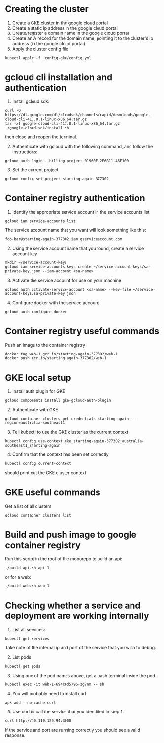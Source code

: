 # Creating the cluster

1. Create a GKE cluster in the google cloud portal
2. Create a static ip address in the google cloud portal
3. Create/register a domain name in the google cloud portal
4. Create an A record for the domain name, pointing it to the cluster's ip address (in the google cloud portal)
4. Apply the cluster config file

```
kubectl apply -f _config-gke/config.yml
```

# gcloud cli installation and authentication

1. Install gcloud sdk:

```
curl -O https://dl.google.com/dl/cloudsdk/channels/rapid/downloads/google-cloud-cli-417.0.1-linux-x86_64.tar.gz
tar -xf google-cloud-cli-417.0.1-linux-x86_64.tar.gz
./google-cloud-sdk/install.sh
```

then close and reopen the terminal.

2. Authenticate with gcloud with the following command, and follow the instructions:

```
gcloud auth login --billing-project 01960E-2E6B11-46F100
```

3. Set the current project

```
gcloud config set project starting-again-377302
```

# Container registry authentication

1. Identify the appropriate service account in the service accounts list

```
gcloud iam service-accounts list
```

The service account name that you want will look something like this:

```
foo-bar@starting-again-377302.iam.gserviceaccount.com
```

2. Using the service account name that you found, create a service account key

```
mkdir ~/service-account-keys
gcloud iam service-accounts keys create ~/service-account-keys/sa-private-key.json --iam-account <sa-name>
```

3. Activate the service account for use on your machine

```
gcloud auth activate-service-account <sa-name> --key-file ~/service-account-keys/sa-private-key.json
```

4. Configure docker with the service account

```
gcloud auth configure-docker
```

# Container registry useful commands

Push an image to the container registry

```
docker tag web-1 gcr.io/starting-again-377302/web-1
docker push gcr.io/starting-again-377302/web-1
```

# GKE local setup

1. Install auth plugin for GKE

```
gcloud components install gke-gcloud-auth-plugin
```

2. Authenticate with GKE

```
gcloud container clusters get-credentials starting-again --region=australia-southeast1
```

3. Tell kubectl to use the GKE cluster as the current context

```
kubectl config use-context gke_starting-again-377302_australia-southeast1_starting-again
```

4. Confirm that the context has been set correctly

```
kubectl config current-context
```

should print out the GKE cluster context

# GKE useful commands

Get a list of all clusters

```
gcloud container clusters list
```

# Build and push image to google container registry

Run this script in the root of the monorepo to build an api:

```
./build-api.sh api-1
```

or for a web:

```
./build-web.sh web-1
```

# Checking whether a service and deployment are working internally

1. List all services:

```
kubectl get services
```

Take note of the internal ip and port of the service that you wish to debug.

2. List pods

```
kubectl get pods
```

3. Using one of the pod names above, get a bash terminal inside the pod.

```
kubectl exec -it web-1-694c6d5796-zg7nm -- sh
```

4. You will probably need to install curl

```
apk add --no-cache curl
```

5. Use curl to call the service that you identified in step 1:

```
curl http://10.110.129.94:3000
```

If the service and port are running correctly you should see a valid response.
